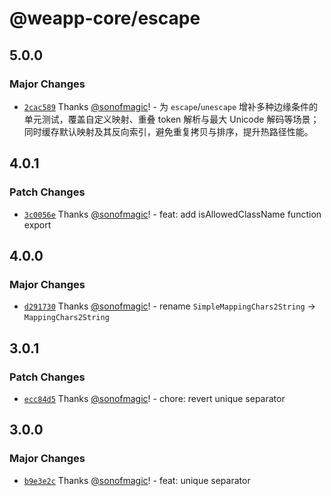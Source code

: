 # @weapp-core/escape

## 5.0.0

### Major Changes

- [`2cac589`](https://github.com/sonofmagic/weapp-core/commit/2cac5892249f829fd35f0ec295bbd022e3c6b4db) Thanks [@sonofmagic](https://github.com/sonofmagic)! - 为 `escape`/`unescape` 增补多种边缘条件的单元测试，覆盖自定义映射、重叠 token 解析与最大 Unicode 解码等场景；同时缓存默认映射及其反向索引，避免重复拷贝与排序，提升热路径性能。

## 4.0.1

### Patch Changes

- [`3c0056e`](https://github.com/sonofmagic/weapp-core/commit/3c0056e0cd433f84abb32c6d8da10ec5594e1de6) Thanks [@sonofmagic](https://github.com/sonofmagic)! - feat: add isAllowedClassName function export

## 4.0.0

### Major Changes

- [`d291730`](https://github.com/sonofmagic/weapp-core/commit/d291730fe279b0945546e4376738996441e04240) Thanks [@sonofmagic](https://github.com/sonofmagic)! - rename `SimpleMappingChars2String` -> `MappingChars2String`

## 3.0.1

### Patch Changes

- [`ecc84d5`](https://github.com/sonofmagic/weapp-core/commit/ecc84d543dcf8035896805d1787eba241a231ba8) Thanks [@sonofmagic](https://github.com/sonofmagic)! - chore: revert unique separator

## 3.0.0

### Major Changes

- [`b9e3e2c`](https://github.com/sonofmagic/weapp-core/commit/b9e3e2c47c046bad901baaa32825e8e849225a3f) Thanks [@sonofmagic](https://github.com/sonofmagic)! - feat: unique separator
